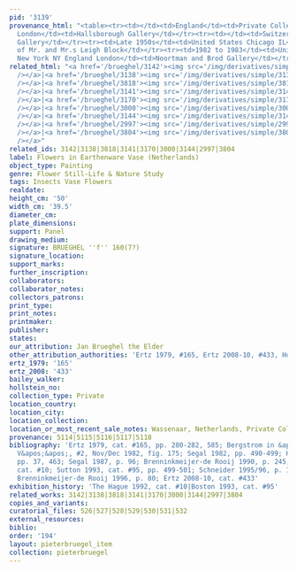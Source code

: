 ```yaml
---
pid: '3139'
provenance_html: "<table><tr><td></td><td>England</td><td>Private Collection</td></tr><tr><td></td><td>England
  London</td><td>Hallsborough Gallery</td></tr><tr><td></td><td>Switzerland Zürich</td><td>Nathan
  Gallery</td></tr><tr><td>Late 1950s</td><td>United States Chicago IL</td><td>Collection
  of Mr. and Mr.s Leigh Block</td></tr><tr><td>1982 to 1983</td><td>United States
  New York NY England London</td><td>Noortman and Brod Gallery</td></tr></table>"
related_html: "<a href='/brueghel/3142'><img src='/img/derivatives/simple/3142/thumbnail.jpg'
  /></a>|<a href='/brueghel/3138'><img src='/img/derivatives/simple/3138/thumbnail.jpg'
  /></a>|<a href='/brueghel/3818'><img src='/img/derivatives/simple/3818/thumbnail.jpg'
  /></a>|<a href='/brueghel/3141'><img src='/img/derivatives/simple/3141/thumbnail.jpg'
  /></a>|<a href='/brueghel/3170'><img src='/img/derivatives/simple/3170/thumbnail.jpg'
  /></a>|<a href='/brueghel/3000'><img src='/img/derivatives/simple/3000/thumbnail.jpg'
  /></a>|<a href='/brueghel/3144'><img src='/img/derivatives/simple/3144/thumbnail.jpg'
  /></a>|<a href='/brueghel/2997'><img src='/img/derivatives/simple/2997/thumbnail.jpg'
  /></a>|<a href='/brueghel/3804'><img src='/img/derivatives/simple/3804/thumbnail.jpg'
  /></a>"
related_ids: 3142|3138|3818|3141|3170|3000|3144|2997|3804
label: Flowers in Earthenware Vase (Netherlands)
object_type: Painting
genre: Flower Still-Life & Nature Study
tags: Insects Vase Flowers
realdate:
height_cm: '50'
width_cm: '39.5'
diameter_cm:
plate_dimensions:
support: Panel
drawing_medium:
signature: BRUEGHEL ''f'' 160(7?)
signature_location:
support_marks:
further_inscription:
collaborators:
collaborator_notes:
collectors_patrons:
print_type:
print_notes:
printmaker:
publisher:
states:
our_attribution: Jan Brueghel the Elder
other_attribution_authorities: 'Ertz 1979, #165, Ertz 2008-10, #433, Honig database'
ertz_1979: '165'
ertz_2008: '433'
bailey_walker:
hollstein_no:
collection_type: Private
location_country:
location_city:
location_collection:
location_or_most_recent_sale_notes: Wassenaar, Netherlands, Private Collection
provenance: 5114|5115|5116|5117|5118
bibliography: 'Ertz 1979, cat. #165, pp. 280-282, 585; Bergstrom in &apos;&apos;Tableau
  V&apos;&apos;, #2, Nov/Dec 1982, fig. 175; Segal 1982, pp. 490-499; Hairs 1985,
  pp. 37, 463; Segal 1987, p. 96; Brenninkmeijer-de Rooij 1990, p. 245; Hague 1992,
  cat. #10; Sutton 1993, cat. #95, pp. 499-501; Schneider 1995/96, p. 19, fig. 4;
  Brenninkmeijer-de Rooij 1996, p. 80; Ertz 2008-10, cat. #433'
exhibition_history: 'The Hague 1992, cat. #10|Boston 1993, cat. #95'
related_works: 3142|3138|3818|3141|3170|3000|3144|2997|3804
copies_and_variants:
curatorial_files: 526|527|528|529|530|531|532
external_resources:
biblio:
order: '194'
layout: pieterbruegel_item
collection: pieterbruegel
---
```

